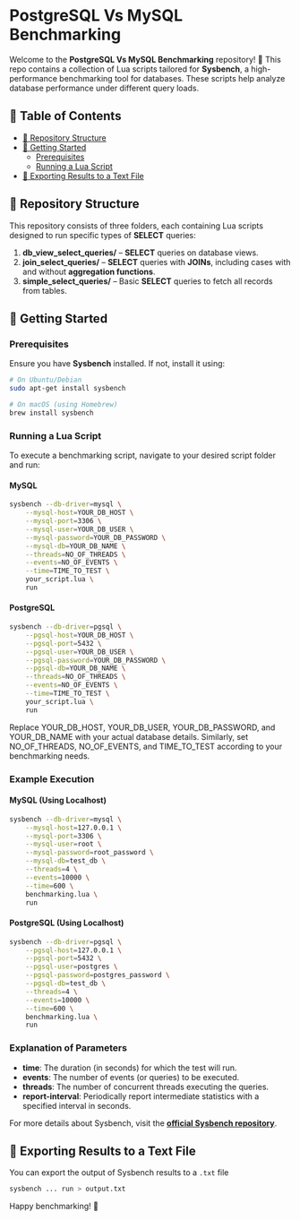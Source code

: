 # PostgreSQL Vs MySQL Benchmarking

Welcome to the **PostgreSQL Vs MySQL Benchmarking** repository! 🚀 This repo contains a collection of Lua scripts tailored for **Sysbench**, a high-performance benchmarking tool for databases. These scripts help analyze database performance under different query loads.

## 📑 Table of Contents
- [📂 Repository Structure](#-repository-structure)
- [🚀 Getting Started](#-getting-started)
  - [Prerequisites](#prerequisites)
  - [Running a Lua Script](#running-a-lua-script)
- [📝 Exporting Results to a Text File](#-exporting-results-to-a-text-file)

## 📂 Repository Structure

This repository consists of three folders, each containing Lua scripts designed to run specific types of **SELECT** queries:

1. **db_view_select_queries/** – **SELECT** queries on database views.
2. **join_select_queries/** – **SELECT** queries with **JOINs**, including cases with and without **aggregation functions**.
3. **simple_select_queries/** – Basic **SELECT** queries to fetch all records from tables.

## 🚀 Getting Started

### Prerequisites
Ensure you have **Sysbench** installed. If not, install it using:
```sh
# On Ubuntu/Debian
sudo apt-get install sysbench

# On macOS (using Homebrew)
brew install sysbench
```

### Running a Lua Script
To execute a benchmarking script, navigate to your desired script folder and run:

#### MySQL
```sh
sysbench --db-driver=mysql \
    --mysql-host=YOUR_DB_HOST \
    --mysql-port=3306 \
    --mysql-user=YOUR_DB_USER \
    --mysql-password=YOUR_DB_PASSWORD \
    --mysql-db=YOUR_DB_NAME \
    --threads=NO_OF_THREADS \
    --events=NO_OF_EVENTS \
    --time=TIME_TO_TEST \
    your_script.lua \
    run
```

#### PostgreSQL
```sh
sysbench --db-driver=pgsql \
    --pgsql-host=YOUR_DB_HOST \
    --pgsql-port=5432 \
    --pgsql-user=YOUR_DB_USER \
    --pgsql-password=YOUR_DB_PASSWORD \
    --pgsql-db=YOUR_DB_NAME \
    --threads=NO_OF_THREADS \
    --events=NO_OF_EVENTS \
    --time=TIME_TO_TEST \
    your_script.lua \
    run
```

Replace YOUR_DB_HOST, YOUR_DB_USER, YOUR_DB_PASSWORD, and YOUR_DB_NAME with your actual database details. Similarly, set NO_OF_THREADS, NO_OF_EVENTS, and TIME_TO_TEST according to your benchmarking needs.

### Example Execution
#### MySQL (Using Localhost)
```sh
sysbench --db-driver=mysql \
    --mysql-host=127.0.0.1 \
    --mysql-port=3306 \
    --mysql-user=root \
    --mysql-password=root_password \
    --mysql-db=test_db \
    --threads=4 \
    --events=10000 \
    --time=600 \
    benchmarking.lua \
    run
```

#### PostgreSQL (Using Localhost)
```sh
sysbench --db-driver=pgsql \
    --pgsql-host=127.0.0.1 \
    --pgsql-port=5432 \
    --pgsql-user=postgres \
    --pgsql-password=postgres_password \
    --pgsql-db=test_db \
    --threads=4 \
    --events=10000 \
    --time=600 \
    benchmarking.lua \
    run
```

### Explanation of Parameters
- **time**: The duration (in seconds) for which the test will run.
- **events**: The number of events (or queries) to be executed.
- **threads**: The number of concurrent threads executing the queries.
- **report-interval**: Periodically report intermediate statistics with a specified interval in seconds.

For more details about Sysbench, visit the **[official Sysbench repository](https://github.com/akopytov/sysbench)**.

## 📝 Exporting Results to a Text File
You can export the output of Sysbench results to a `.txt` file
```sh
sysbench ... run > output.txt
```

Happy benchmarking! 🚀

